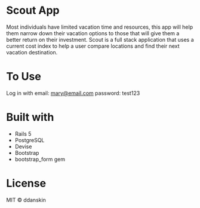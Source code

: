 # Scout App
Most individuals have limited vacation time and resources, this app will help them narrow down their vacation options to those that will give them a better return on their investment. Scout is a full stack application that uses a current cost index to help a user compare locations and find their next vacation destination.

# To Use
Log in with email: mary@email.com password: test123

# Built with
* Rails 5
* PostgreSQL
* Devise
* Bootstrap
* bootstrap_form gem

# License
MIT &copy; ddanskin
